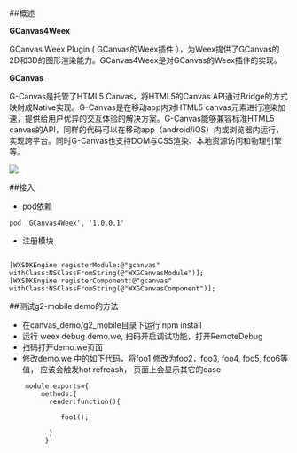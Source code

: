 ##概述

**GCanvas4Weex**

GCanvas Weex Plugin ( GCanvas的Weex插件 ），为Weex提供了GCanvas的2D和3D的图形渲染能力。GCanvas4Weex是对GCanvas的Weex插件的实现。




**GCanvas**

G-Canvas是托管了HTML5 Canvas，将HTML5的Canvas API通过Bridge的方式映射成Native实现。G-Canvas是在移动app内对HTML5 canvas元素进行渲染加速，提供给用户优异的交互体验的解决方案。G-Canvas能够兼容标准HTML5 canvas的API，同样的代码可以在移动app（android/iOS）内或浏览器内运行，实现跨平台。同时G-Canvas也支持DOM与CSS渲染、本地资源访问和物理引擎等。

![](http://tbdocs.alibaba-inc.com/download/attachments/223349202/G-Canvas%E6%9E%B6%E6%9E%84.png?version=6&modificationDate=1421065966000)


##接入

* pod依赖

```
pod 'GCanvas4Weex', '1.0.0.1'

```


* 注册模块

```

[WXSDKEngine registerModule:@"gcanvas" withClass:NSClassFromString(@"WXGCanvasModule")];
[WXSDKEngine registerComponent:@"gcanvas" withClass:NSClassFromString(@"WXGCanvasComponent")];
```

##测试g2-mobile demo的方法
* 在canvas_demo/g2_mobile目录下运行 npm install
* 运行 weex debug demo.we, 扫码开启调试功能，打开RemoteDebug  
* 扫码打开demo.we页面
* 修改demo.we 中的如下代码，将foo1 修改为foo2，foo3, foo4, foo5, foo6等值，
应该会触发hot refreash， 页面上会显示其它的case

```
    module.exports={
        methods:{
          render:function(){

             foo1();

          }
         }
```         





